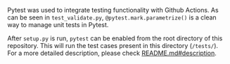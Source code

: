 Pytest was used to integrate testing functionality with Github Actions. 
As can be seen in `test_validate.py`, `@pytest.mark.parametrize()` is a clean way to manage unit tests in Pytest.

After `setup.py` is run, `pytest` can be enabled from the root directory of this repository. This will run the test cases present in this directory (`/tests/`).
For a more detailed description, please check [README.md#description](https://github.com/SN-18/SE-Homework-2b/tree/updated-readme#description).
